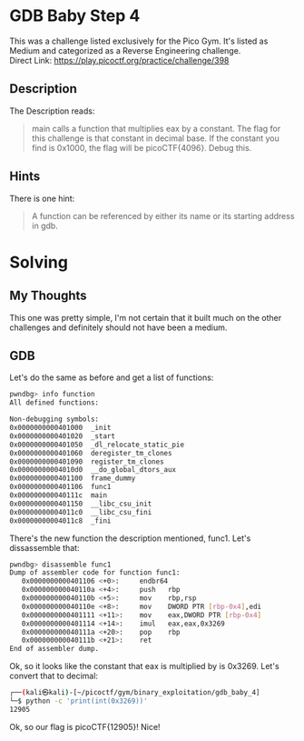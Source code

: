 # GDB Baby Step 4
This was a challenge listed exclusively for the Pico Gym.  It's listed as Medium and categorized as a Reverse Engineering challenge.  
Direct Link:  https://play.picoctf.org/practice/challenge/398

## Description
The Description reads:
> main calls a function that multiplies eax by a constant.
> The flag for this challenge is that constant in decimal base.
> If the constant you find is 0x1000, the flag will be picoCTF{4096}.
> Debug this.

## Hints
There is one hint:
> A function can be referenced by either its name or its starting address in gdb.

# Solving
## My Thoughts
This one was pretty simple, I'm not certain that it built much on the other challenges and definitely should not have been a medium.

## GDB
Let's do the same as before and get a list of functions:

``` bash
pwndbg> info function
All defined functions:

Non-debugging symbols:
0x0000000000401000  _init
0x0000000000401020  _start
0x0000000000401050  _dl_relocate_static_pie
0x0000000000401060  deregister_tm_clones
0x0000000000401090  register_tm_clones
0x00000000004010d0  __do_global_dtors_aux
0x0000000000401100  frame_dummy
0x0000000000401106  func1
0x000000000040111c  main
0x0000000000401150  __libc_csu_init
0x00000000004011c0  __libc_csu_fini
0x00000000004011c8  _fini
```

There's the new function the description mentioned, func1.  Let's dissassemble that:

``` bash
pwndbg> disassemble func1
Dump of assembler code for function func1:
   0x0000000000401106 <+0>:     endbr64
   0x000000000040110a <+4>:     push   rbp
   0x000000000040110b <+5>:     mov    rbp,rsp
   0x000000000040110e <+8>:     mov    DWORD PTR [rbp-0x4],edi
   0x0000000000401111 <+11>:    mov    eax,DWORD PTR [rbp-0x4]
   0x0000000000401114 <+14>:    imul   eax,eax,0x3269
   0x000000000040111a <+20>:    pop    rbp
   0x000000000040111b <+21>:    ret
End of assembler dump.
```

Ok, so it looks like the constant that eax is multiplied by is 0x3269.  Let's convert that to decimal:

``` bash
┌──(kali㉿kali)-[~/picoctf/gym/binary_exploitation/gdb_baby_4]
└─$ python -c 'print(int(0x3269))'
12905
```

Ok, so our flag is picoCTF{12905}! Nice!
